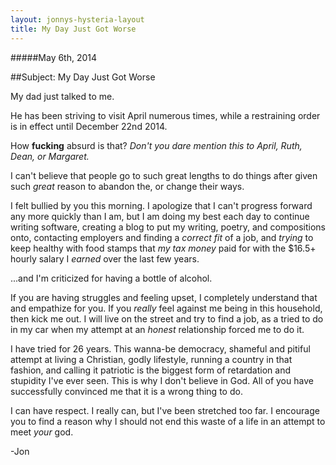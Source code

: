 ```yaml
---
layout: jonnys-hysteria-layout
title: My Day Just Got Worse
---
```

#####May 6th, 2014

##Subject: My Day Just Got Worse

My dad just talked to me.

He has been striving to visit April numerous times, while a restraining order is in effect until December 22nd 2014. 

How __fucking__ absurd is that? _Don't you dare mention this to April, Ruth, Dean, or Margaret._

I can't believe that people go to such great lengths to do things after given such _great_ reason to abandon the, or change their ways.

I felt bullied by you this morning. I apologize that I can't progress forward any more quickly than I am, but I am doing my best each day to continue writing software, creating a blog to put my writing, poetry, and compositions onto, contacting employers and finding a _correct fit_ of a job, and _trying_ to keep healthy with food stamps that _my tax money_ paid for with the $16.5+ hourly salary I _earned_ over the last few years.

...and I'm criticized for having a bottle of alcohol. 

If you are having struggles and feeling upset, I completely understand that and empathize for you. If you _really_ feel against me being in this household, then kick me out. I will live on the street and try to find a job, as a tried to do in my car when my attempt at an _honest_ relationship forced me to do it.

I have tried for 26 years. This wanna-be democracy, shameful and pitiful attempt at living a Christian, godly lifestyle, running a country in that fashion, and calling it patriotic is the biggest form of retardation and stupidity I've ever seen. This is why I don't believe in God. All of you have successfully convinced me that it is a wrong thing to do.

I can have respect. I really can, but I've been stretched too far. I encourage you to find a reason why I should not end this waste of a life in an attempt to meet _your_ god.

-Jon




